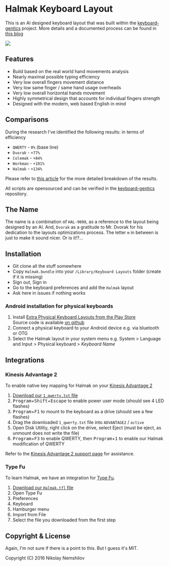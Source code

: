 # Halmak Keyboard Layout

This is an AI designed keyboard layout that was built within the
[keyboard-gentics](https://github.com/MadRabbit/keyboard-genetics) project.
More details and a documented process can be found in
[this blog](http://nikolay.rocks/categories/optimal+keyboard)

![](screenshot.png)

## Features

* Build based on the real world hand movements analysis
* Nearly maximal possible typing efficiency
* Very low overall fingers movement distance
* Very low same finger / same hand usage overheads
* Very low overall horizontal hands movement
* Highly symmetrical design that accounts for individual fingers strength
* Designed with the modern, web based English in mind

## Comparisons

During the research I've identified the following results: in terms of efficiency

* `QWERTY` - `0%` (base line)
* `Dvorak` - `+77%`
* `Colemak` - `+84%`
* `Workman` - `+101%`
* `Halmak` - `+134%`

Please refer to [this article](http://nikolay.rocks/2016-12-20-the-halmak-reborn)
for the more detailed breakdown of the results.

All scripts are opensourced and can be verified in the
[keyboard-gentics](https://github.com/MadRabbit/keyboard-genetics) repository.

## The Name

The name is a combination of `HAL-9000`, as a reference to the layout being
designed by an AI. And, `Dvorak` as a gratitude to Mr. Dvorak for his dedication
to the layouts optimizations process. The letter `m` in between is just to make
it sound nicer. Or is it!?...

## Installation

* Git clone all the stuff somewhere
* Copy `Halmak.bundle` into your `/Library/Keyboard Layouts` folder (create if it is missing)
* Sign out, Sign in
* Go to the keyboard preferences and add the `Halmak` layout
* Ask here in issues if nothing works

### Android installation for physical keyboards

1. Install [Extra Physical Keyboard Layouts from the Play Store](https://play.google.com/store/apps/details?id=varzan.extraKeyboardLayouts)  
Source code is available [on github](https://github.com/varzan/extra-keyboard-layouts)
1. Connect a physical keyboard to your Android device e.g. via bluetooth or OTG
1. Select the Halmak layout in your system menu e.g. System > Language and Input > Physical keyboard > *Keyboard Name*

## Integrations

### Kinesis Advantage 2

To enable native key mapping for Halmak on your [Kinesis Advantage 2](https://kinesis-ergo.com/shop/advantage2/)

1. [Download our `1_qwerty.txt` file](https://raw.githubusercontent.com/MadRabbit/halmak/master/integrations/kinesis/1_qwerty.txt)
1. <kbd>Program</kbd>+<kbd>Shift</kbd>+<kbd>Escape</kbd> to enable power user mode (should see 4 LED flashes)
1. <kbd>Program</kbd>+<kbd>F1</kbd> to mount to the keyboard as a drive (should see a few flashes)
1. Drag the downloaded `1_qwerty.txt` file into `ADVANTAGE2` / `active`
1. Open Disk Utility, right click on the drive, select Eject (must be eject, as unmount does not write the file)
1. <kbd>Program</kbd>+<kbd>F3</kbd> to enable QWERTY, then <kbd>Program</kbd>+<kbd>1</kbd> to enable our Halmak modification of QWERTY

Refer to the [Kinesis Advantage 2 support page](https://kinesis-ergo.com/support/advantage2/) for assistance.

### Type Fu

To learn Halmak, we have an integration for [Type Fu](http://type-fu.com).

1. [Download our `Halmak.tfl` file](https://raw.githubusercontent.com/MadRabbit/halmak/master/integrations/typefu/Halmak.tfl)
1. Open Type Fu
1. Preferences
1. Keyboard
1. Hamburger menu
1. Import from File
1. Select the file you downloaded from the first step

## Copyright & License

Again, I'm not sure if there is a point to this. But I guess it's MIT.

Copyright (C) 2016 Nikolay Nemshilov
